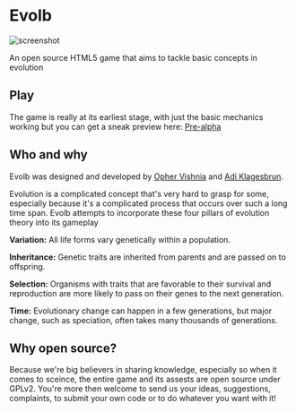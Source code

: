 Evolb
=====

![screenshot](http://i.imgur.com/f5boCMd.png?1)

An open source HTML5 game that aims to tackle basic concepts in evolution 


## Play
The game is really at its earliest stage, with just the basic mechanics working but you can get a sneak preview here:
[Pre-alpha](http://opherv.github.io/evolb/)

## Who and why

Evolb was designed and developed by [Opher Vishnia](http:///www.opherv.com) and [Adi Klagesbrun](http://www.dvarimshe.com/).

Evolution is a complicated concept that's very hard to grasp for some, especially because it's a complicated process that occurs over such a long time span. Evolb attempts to incorporate these four pillars of evolution theory into its gameplay

**Variation:** All life forms vary genetically within a population.

**Inheritance:**
Genetic traits are inherited from parents and are passed on to offspring.

**Selection:** Organisms with traits that are favorable to their survival and reproduction are more likely to pass on their genes to the next generation.

**Time:** Evolutionary change can happen in a few generations, but major change, such as speciation, often takes many thousands of generations.

## Why open source?
Because we're big believers in sharing knowledge, especially so when it comes to sceince, the entire game and its assests are open source under GPLv2. You're more then welcome to send us your ideas, suggestions, complaints, to submit your own code or to do whatever you want with it!

